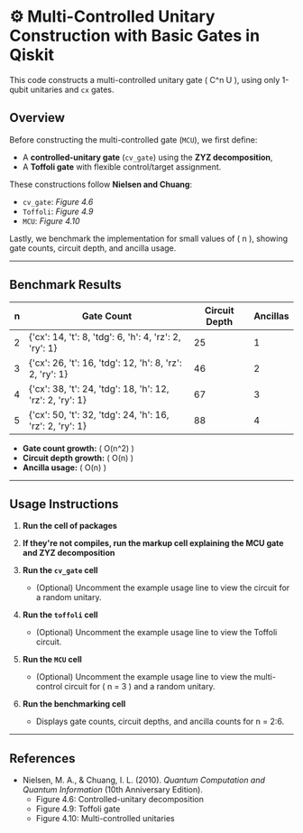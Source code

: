 # ⚙️ Multi-Controlled Unitary Construction with Basic Gates in Qiskit

This code constructs a multi-controlled unitary gate \( C^n U \), using only 1-qubit unitaries and `cx` gates.

## Overview

Before constructing the multi-controlled gate (`MCU`), we first define:
- A **controlled-unitary gate** (`cv_gate`) using the **ZYZ decomposition**, 
- A **Toffoli gate** with flexible control/target assignment.

These constructions follow **Nielsen and Chuang**:
- `cv_gate`: *Figure 4.6*
- `Toffoli`: *Figure 4.9*
- `MCU`: *Figure 4.10*

Lastly, we benchmark the implementation for small values of \( n \), showing gate counts, circuit depth, and ancilla usage.

---

## Benchmark Results

| n | Gate Count | Circuit Depth | Ancillas |
|--:|------------|----------------|----------|
| 2 | {'cx': 14, 't': 8, 'tdg': 6, 'h': 4, 'rz': 2, 'ry': 1} | 25 | 1 |
| 3 | {'cx': 26, 't': 16, 'tdg': 12, 'h': 8, 'rz': 2, 'ry': 1} | 46 | 2 |
| 4 | {'cx': 38, 't': 24, 'tdg': 18, 'h': 12, 'rz': 2, 'ry': 1} | 67 | 3 |
| 5 | {'cx': 50, 't': 32, 'tdg': 24, 'h': 16, 'rz': 2, 'ry': 1} | 88 | 4 |

- **Gate count growth:** \( O(n^2) \)
- **Circuit depth growth:** \( O(n) \)
- **Ancilla usage:** \( O(n) \)

---

## Usage Instructions

1. **Run the cell of packages**
   
2. **If they're not compiles, run the markup cell explaining the MCU gate and ZYZ decomposition**
   
3. **Run the `cv_gate` cell**  
   - (Optional) Uncomment the example usage line to view the circuit for a random unitary.

4. **Run the `toffoli` cell**  
   - (Optional) Uncomment the example usage line to view the Toffoli circuit.

5. **Run the `MCU` cell**  
   - (Optional) Uncomment the example usage line to view the multi-control circuit for \( n = 3 \) and a random unitary.

6. **Run the benchmarking cell**  
   - Displays gate counts, circuit depths, and ancilla counts for  n = 2:6.

---

## References

- Nielsen, M. A., & Chuang, I. L. (2010). *Quantum Computation and Quantum Information* (10th Anniversary Edition).  
  - Figure 4.6: Controlled-unitary decomposition  
  - Figure 4.9: Toffoli gate  
  - Figure 4.10: Multi-controlled unitaries

